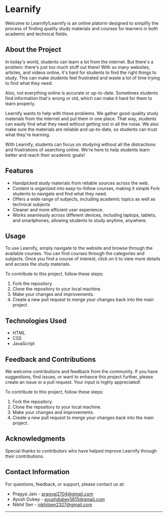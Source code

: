# Learnify

Welcome to Learnify!Learnify is an online platorm designed to simplify the process of finding quality study materials and courses for learners in both academic and technical fields.

## About the Project

In today's world, students can learn a lot from the internet. But there's a problem: there's just too much stuff out there! With so many websites, articles, and videos online, it's hard for students to find the right things to study. This can make students feel frustrated and waste a lot of time trying to find what they need.

Also, not everything online is accurate or up-to-date. Sometimes students find information that's wrong or old, which can make it hard for them to learn properly.

Learnify wants to help with these problems. We gather good-quality study materials from the internet and put them in one place. That way, students can easily find what they need without getting lost in all the noise. We also make sure the materials are reliable and up-to-date, so students can trust what they're learning.

With Learnify, students can focus on studying without all the distractions and frustrations of searching online. We're here to help students learn better and reach their academic goals!
 
## Features

- Handpicked study materials from reliable sources across the web.
- Content is organized into easy-to-follow courses, making it simple Fork
  students to navigate and find what they need. 
- Offers a wide range of subjects, including academic topics as well as    
  technical subjects
- Cleaner and more efficient user experience.
- Works seamlessly across different devices, including laptops, tablets, 
  and smartphones, allowing students to study anytime, anywhere.

## Usage

To use Learnify, simply navigate to the website and browse through the available courses. You can find courses through the categories and subjects. Once you find a course of interest, click on it to view more details and access the study materials.

To contribute to this project, follow these steps:
1. Fork the repository.
2. Clone the repository to your local machine.
3. Make your changes and improvements.
4. Create a new pull request to merge your changes back into the main project.

## Technologies Used
- HTML
- CSS
- JavaScript

## Feedback and Contributions

We welcome contributions and feedback from the community. If you have suggestions, find issues, or want to enhance this project further, please create an issue or a pull request. Your input is highly appreciated!

To contribute to this project, follow these steps:
1. Fork the repository.
2. Clone the repository to your local machine.
3. Make your changes and improvements.
4. Create a new pull request to merge your changes back into the main project.

## Acknowledgments

Special thanks to contributors who have helped improve Learnify through their contributions.

## Contact Information
For questions, feedback, or support, please contact us at:
- Pragya Jain - pragyaj2704@gmail.com
- Ayush Dubey - ayushdubey5615@gmail.com
- Nikhil Sen - nikhilsen2327@gmail.com
---

